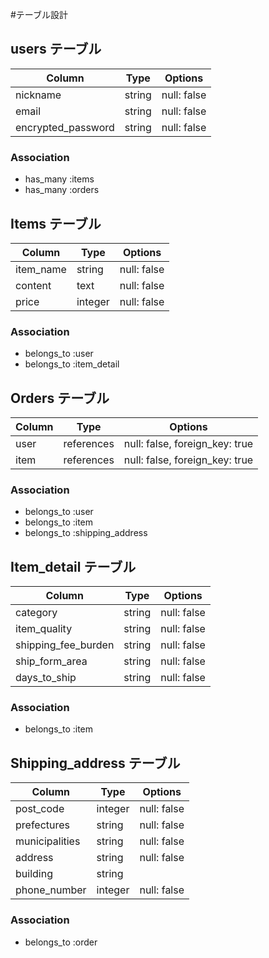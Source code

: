 #テーブル設計

## users テーブル

| Column             | Type   | Options     |
| ------------------ | ------ | ----------- |
| nickname           | string | null: false |
| email              | string | null: false |
| encrypted_password | string | null: false |

### Association

- has_many :items
- has_many :orders

## Items テーブル

| Column    | Type    | Options     |
| --------- | ------- | ----------- |
| item_name | string  | null: false |
| content   | text    | null: false |
| price     | integer | null: false |

### Association

- belongs_to :user
- belongs_to :item_detail

## Orders テーブル

| Column | Type       | Options    |
| ------ | ---------- | ---------- |
| user   | references | null: false, foreign_key: true |
| item   | references | null: false, foreign_key: true |

### Association

- belongs_to :user
- belongs_to :item
- belongs_to :shipping_address

## Item_detail テーブル

| Column              | Type   | Options     |
| ------------------- | ------ | ----------- |
| category            | string | null: false |
| item_quality        | string | null: false |
| shipping_fee_burden | string | null: false |
| ship_form_area      | string | null: false |
| days_to_ship        | string | null: false |

### Association

- belongs_to :item

## Shipping_address テーブル

| Column         | Type    | Options     |
| -------------- | ------- | ----------- |
| post_code      | integer | null: false |
| prefectures    | string  | null: false |
| municipalities | string  | null: false |
| address        | string  | null: false |
| building       | string  |             |
| phone_number   | integer | null: false |

### Association

- belongs_to :order